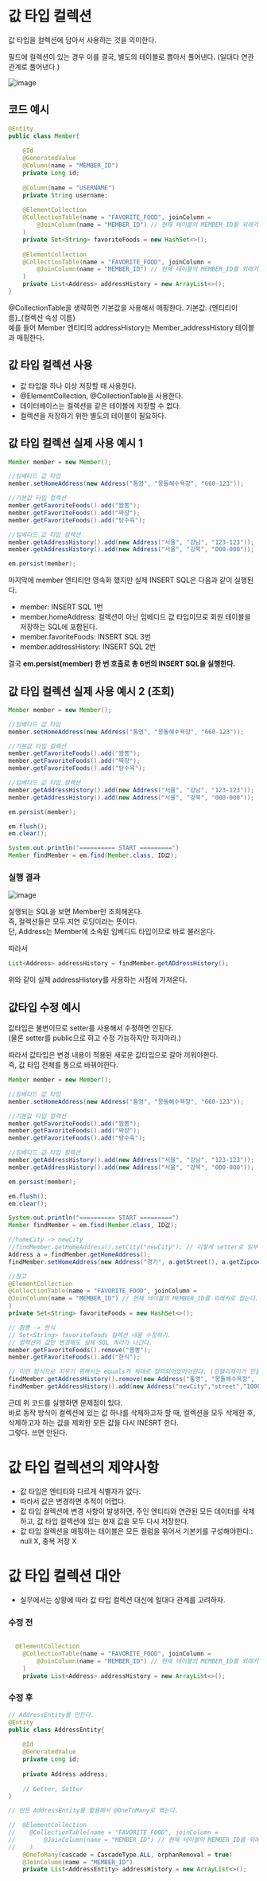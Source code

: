# 값 타입 컬렉션

값 타입을 컬렉션에 담아서 사용하는 것을 의미한다.   

필드에 컬렉션이 있는 경우 이를 결국, 별도의 테이블로 뽑아서 풀어낸다. (일대다 연관관계로 풀어낸다.)   

![image](https://github.com/user-attachments/assets/841a97b5-83bc-477b-ba23-c36f4f523823)   

## 코드 예시

```java
@Entity
public class Member{
    
    @Id
    @GeneratedValue
    @Column(name = "MEMBER_ID")
    private Long id;
    
    @Column(name = "USERNAME")
    private String username;
    
    @ElementCollection
    @CollectionTable(name = "FAVORITE_FOOD", joinColumn = 
        @JoinColumn(name = "MEMBER_ID") // 현재 테이블의 MEMBER_ID를 외래키로 잡는다.
    )
    private Set<String> favoriteFoods = new HashSet<>();
    
    @ElementCollection
    @CollectionTable(name = "FAVORITE_FOOD", joinColumn =
        @JoinColumn(name = "MEMBER_ID") // 현재 테이블의 MEMBER_ID를 외래키로 잡는다.
    )
    private List<Address> addressHistory = new ArrayList<>();
}
```

@CollectionTable을 생략하면 기본값을 사용해서 매핑한다. 기본값: {엔티티이름}_{컬렉션 속성 이름}   
예를 들어 Member 엔티티의 addressHistory는 Member_addressHistory 테이블과 매핑한다.

## 값 타입 컬렉션 사용

- 값 타입을 하나 이상 저장할 때 사용한다.
- @ElementCollection, @CollectionTable을 사용한다.
- 데이터베이스는 컬렉션을 같은 테이블에 저장할 수 없다.
- 컬렉션을 저장하기 위한 별도의 테이블이 필요하다.

## 값 타입 컬렉션 실제 사용 예시 1

```java
Member member = new Member();

//임베디드 값 타입
member.setHomeAddress(new Address("통영", "몽돌해수욕장", "660-123"));

//기본값 타입 컬렉션
member.getFavoriteFoods().add("짬뽕");
member.getFavoriteFoods().add("짜장");
member.getFavoriteFoods().add("탕수육");

//임베디드 값 타입 컬렉션
member.getAddressHistory().add(new Address("서울", "강남", "123-123"));
member.getAddressHistory().add(new Address("서울", "강북", "000-000"));

em.persist(member);
```

마지막에 member 엔티티만 영속화 했지만 실제 INSERT SQL은 다음과 같이 실행된다.   

- member: INSERT SQL 1번
- member.homeAddress: 컬렉션이 아닌 임베디드 값 타입이므로 회원 테이블을 저장하는 SQL에 포함된다.
- member.favoriteFoods: INSERT SQL 3번
- member.addressHistory: INSERT SQL 2번

결국 **em.persist(member) 한 번 호출로 총 6번의 INSERT SQL을 실행한다.**

## 값 타입 컬렉션 실제 사용 예시 2 (조회)

```java
Member member = new Member();

//임베디드 값 타입
member.setHomeAddress(new Address("통영", "몽돌해수욕장", "660-123"));

//기본값 타입 컬렉션
member.getFavoriteFoods().add("짬뽕");
member.getFavoriteFoods().add("짜장");
member.getFavoriteFoods().add("탕수육");

//임베디드 값 타입 컬렉션
member.getAddressHistory().add(new Address("서울", "강남", "123-123"));
member.getAddressHistory().add(new Address("서울", "강북", "000-000"));

em.persist(member);

em.flush();
em.clear();

System.out.println("========== START =========")
Member findMember = em.find(Member.class, ID값);
```


### 실행 결과

![image](https://github.com/user-attachments/assets/cfbfbb48-46dd-426e-8adc-b409aa240cd1)

실행되는 SQL을 보면 Member만 조회해온다.   
즉, 컬렉션들은 모두 지연 로딩이라는 뜻이다.   
단, Address는 Member에 소속된 임베디드 타입이므로 바로 불러온다.   

따라서

```java
List<Address> addressHistory = findMember.getADdressHistory();
```

위와 같이 실제 addressHistory를 사용하는 시점에 가져온다.   

## 값타입 수정 예시

값타입은 불변이므로 setter를 사용해서 수정하면 안된다.   
(물론 setter를 public으로 하고 수정 가능하지만 하지마라.)   

따라서 값타입은 변경 내용이 적용된 새로운 값타입으로 갈아 끼워야한다.   
즉, 값 타입 전체를 통으로 바꿔야한다.   

```java
Member member = new Member();

//임베디드 값 타입
member.setHomeAddress(new Address("통영", "몽돌해수욕장", "660-123"));

//기본값 타입 컬렉션
member.getFavoriteFoods().add("짬뽕");
member.getFavoriteFoods().add("짜장");
member.getFavoriteFoods().add("탕수육");

//임베디드 값 타입 컬렉션
member.getAddressHistory().add(new Address("서울", "강남", "123-123"));
member.getAddressHistory().add(new Address("서울", "강북", "000-000"));

em.persist(member);

em.flush();
em.clear();

System.out.println("========== START =========")
Member findMember = em.find(Member.class, ID값);

//homeCity -> newCity
//findMember.getHomeAddress().setCity("newCity"); // 이렇게 setter로 일부만 변경은 하지마라.
Address a = findMember.getHomeAddress();
findMember.setHomeAddress(new Address("경기", a.getStreet(), a.getZipcode()))
```

```java
//참고
@ElementCollection
@CollectionTable(name = "FAVORITE_FOOD", joinColumn =
@JoinColumn(name = "MEMBER_ID") // 현재 테이블의 MEMBER_ID를 외래키로 잡는다.
)
private Set<String> favoriteFoods = new HashSet<>();
```

```java
// 짬뽕 -> 한식
// Set<String> favoriteFoods 컬렉션 내용 수정하기.
// 컬렉션의 값만 변경해도 실제 SQL 쿼리가 나간다.
member.getFavoriteFoods().remove("짬뽕");
member.getFavoriteFoods().add("한식");
```

```java
// 이런 방식으로 지우기 위해서는 equals가 제대로 정의되어있어야한다. (인텔리제이가 만들어주는걸 사용하자)
findMember.getAddressHistory().remove(new Address("통영", "몽돌해수욕장", "660-123"));
findMember.getAddressHistory().add(new Address("newCity","street","10000"));
```
근데 위 코드를 실행하면 문제점이 있다.   
바로 동작 방식이 컬렉션에 있는 값 하나를 삭제하고자 할 때, 컬렉션을 모두 삭제한 후, 삭제하고자 하는 값을 제외한 모든 값을 다시 INESRT 한다.      
그렇다. 쓰면 안된다.   

# 값 타입 컬렉션의 제약사항

- 값 타입은 엔티티와 다르게 식별자가 없다.
- 따라서 값은 변경하면 추적이 어렵다.
- 값 타입 컬렉션에 변경 사항이 발생하면, 주인 엔티티와 연관된 모든 데이터를 삭제하고, 값 타입 컬렉션에 있는 현재 값을 모두 다시 저장한다.
- 값 타입 컬렉션을 매핑하는 테이블은 모든 컬럼을 묶어서 기본키를 구성해야한다.: null X, 중복 저장 X


# 값 타입 컬렉션 대안
- 실무에서는 상황에 따라 값 타입 컬렉션 대신에 일대다 관계를 고려하자. 


### 수정 전
```java

  @ElementCollection
    @CollectionTable(name = "FAVORITE_FOOD", joinColumn =
        @JoinColumn(name = "MEMBER_ID") // 현재 테이블의 MEMBER_ID를 외래키로 잡는다.
    )
    private List<Address> addressHistory = new ArrayList<>();
```

### 수정 후
```java
// AddressEntity를 만든다.
@Entity
public class AddressEntity{
    
    @Id
    @GeneratedValue
    private Long id;
    
    private Address address;
    
    // Getter, Setter
}
```

```java
// 만든 AddressEntity를 활용해서 @OneToMany로 엮는다.

//  @ElementCollection
//    @CollectionTable(name = "FAVORITE_FOOD", joinColumn =
//        @JoinColumn(name = "MEMBER_ID") // 현재 테이블의 MEMBER_ID를 외래키로 잡는다.
//    )
    @OneToMany(cascade = CascadeType.ALL, orphanRemoval = true)
    @JoinColumn(name = "MEMBER_ID")
    private List<AddressEntity> addressHistory = new ArrayList<>();
```